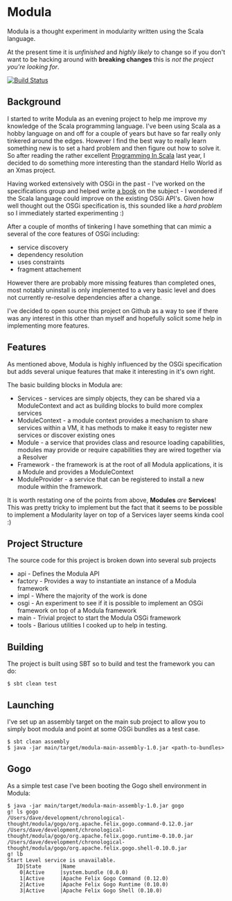 Modula
======

Modula is a thought experiment in modularity written using the Scala language.

At the present time it is <em>unfinished</em> and <em>highly likely</em> to change so if you don't want to be hacking
around with <b>breaking changes</b> this is <em>not the project you're looking for</em>.

[![Build Status](https://travis-ci.org/davemssavage/modula.png)](https://travis-ci.org/davemssavage/modula)

Background
--------
I started to write Modula as an evening project to help me improve my knowledge of the Scala
programming language. I've been using Scala as a hobby language on and off for a couple of years but have so far really
only tinkered around the edges. However I find the best way to really learn something new is to set a hard problem and
then figure out how to solve it. So after reading the rather excellent
<a href="http://www.artima.com/shop/programming_in_scala_2ed"> Programming In Scala</a> last year, I decided to do
something more interesting than the standard Hello World as an Xmas project.

Having worked extensively with OSGi in the past - I've worked on the specifications group and helped write
<a href="http://www.manning.com/hall/">a book</a> on the subject - I wondered if the Scala language could improve on the
existing OSGi API's. Given how well thought out the OSGi specification is, this sounded like a <em>hard problem</em> so
I immediately started experimenting :)

After a couple of months of tinkering I have something that can mimic a several of the core features of OSGi including:

* service discovery
* dependency resolution
* uses constraints
* fragment attachement

However there are probably more missing features than completed ones, most notably uninstall is only implemented to a
very basic level and does not currently re-resolve dependencies after a change.

I've decided to open source this project on Github as a way to see if there was any interest in this other than myself
and hopefully solicit some help in implementing more features.

Features
--------

As mentioned above, Modula is highly influenced by the OSGi specification but adds several unique features that make it
interesting in it's own right.

The basic building blocks in Modula are:

 * Services - services are simply objects, they can be shared via a ModuleContext and act as building blocks to build
 more complex services
 * ModuleContext - a module context provides a mechanism to share services within a VM, it has methods to make it easy
 to register new services or discover existing ones
 * Module - a service that provides class and resource loading capabilities, modules may provide or require capabilities
 they are wired together via a Resolver
 * Framework - the framework is at the root of all Modula applications, it is a Module and provides a ModuleContext
 * ModuleProvider - a service that can be registered to install a new module within the framework.

It is worth restating one of the points from above, <b>Modules</b> <em>are</em> <b>Services</b>! This was pretty tricky to
implement but the fact that it seems to be possible to implement a Modularity layer on top of a Services layer seems
kinda cool :)

Project Structure
-------------

The source code for this project is broken down into several sub projects

 * api - Defines the Modula API
 * factory - Provides a way to instantiate an instance of a Modula framework
 * impl - Where the majority of the work is done
 * osgi - An experiment to see if it is possible to implement an OSGi framework on top of a Modula framework
 * main - Trivial project to start the Modula OSGi framework
 * tools - Barious utilities I cooked up to help in testing.

Building
--------------

The project is built using SBT so to build and test the framework you can do:

    $ sbt clean test

Launching
--------------
I've set up an assembly target on the main sub project to allow you to simply boot modula and point at some OSGi
bundles as a test case.

    $ sbt clean assembly
    $ java -jar main/target/modula-main-assembly-1.0.jar <path-to-bundles>

Gogo
---------------

As a simple test case I've been booting the Gogo shell environment in Modula:

    $ java -jar main/target/modula-main-assembly-1.0.jar gogo
    g! ls gogo
    /Users/dave/development/chronological-thought/modula/gogo/org.apache.felix.gogo.command-0.12.0.jar
    /Users/dave/development/chronological-thought/modula/gogo/org.apache.felix.gogo.runtime-0.10.0.jar
    /Users/dave/development/chronological-thought/modula/gogo/org.apache.felix.gogo.shell-0.10.0.jar
    g! lb
    Start Level service is unavailable.
       ID|State      |Name
        0|Active     |system.bundle (0.0.0)
        1|Active     |Apache Felix Gogo Command (0.12.0)
        2|Active     |Apache Felix Gogo Runtime (0.10.0)
        3|Active     |Apache Felix Gogo Shell (0.10.0)
